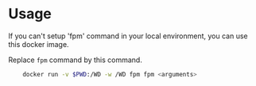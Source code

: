 # Usage

If you can't setup 'fpm' command in your local environment,
you can use this docker image.

Replace `fpm` command by this command.

```bash
    docker run -v $PWD:/WD -w /WD fpm fpm <arguments>
```
